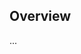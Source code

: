 <!-- Note: Please must use one of our issue templates to file an issue! 🛑 -->
<!-- 👉 https://github.com/WomB0ComB0/express-typescript-template/issues/new/choose 👈 -->
<!-- **Issues that should have been filed with a template will be closed without action, and we will ask you to use a template.** -->

<!-- This blank issue template is only for issues that don't fit any of the templates. -->

## Overview

...
